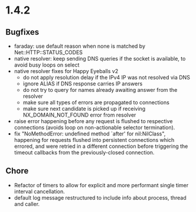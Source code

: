 # 1.4.2

## Bugfixes

* faraday: use default reason when none is matched by Net::HTTP::STATUS_CODES
* native resolver: keep sending DNS queries if the socket is available, to avoid busy loops on select
* native resolver fixes for Happy Eyeballs v2
  * do not apply resolution delay if the IPv4 IP was not resolved via DNS
  * ignore ALIAS if DNS response carries IP answers
  * do not try to query for names already awaiting answer from the resolver
  * make sure all types of errors are propagated to connections
  * make sure next candidate is picked up if receiving NX_DOMAIN_NOT_FOUND error from resolver
* raise error happening before any request is flushed to respective connections (avoids loop on non-actionable selector termination).
* fix "NoMethodError: undefined method `after' for nil:NilClass", happening for requests flushed into persistent connections which errored, and were retried in a different connection before triggering the timeout callbacks from the previously-closed connection.


## Chore

* Refactor of timers to allow for explicit and more performant single timer interval cancellation.
* default log message restructured to include info about process, thread and caller.